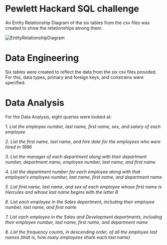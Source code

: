 # Pewlett Hackard SQL challenge

An Entity Relationship Diagram of the six tables from the csv files was created to show the relationships among them.

![EntityRelationshipDiagram](https://github.com/Wynton0535/sql-challenge/assets/159064511/59a21a2b-4589-412c-b5ad-d58a384f83c8)

# Data Engineering

Six tables were created to reflect the data from the six csv files provided. For this, data types, primary and foreign keys, and constrains were specified. 

# Data Analysis

For the Data Analysis, eight queries were looked at:

*1. List the employee number, last name, first name, sex, and salary of each employee*

*2. List the first name, last name, and hire date for the employees who were hired in 1986*

*3. List the manager of each department along with their department number, department name, employee number, last name, and first name*

*4. List the department number for each employee along with that employee’s employee number, last name, first name, and department name*

*5. List first name, last name, and sex of each employee whose first name is Hercules and whose last name begins with the letter B*

*6. List each employee in the Sales department, including their employee number, last name, and first name*

*7. List each employee in the Sales and Development departments, including their employee number, last name, first name, and department name*

*8. List the frequency counts, in descending order, of all the employee last names (that is, how many employees share each last name)*
